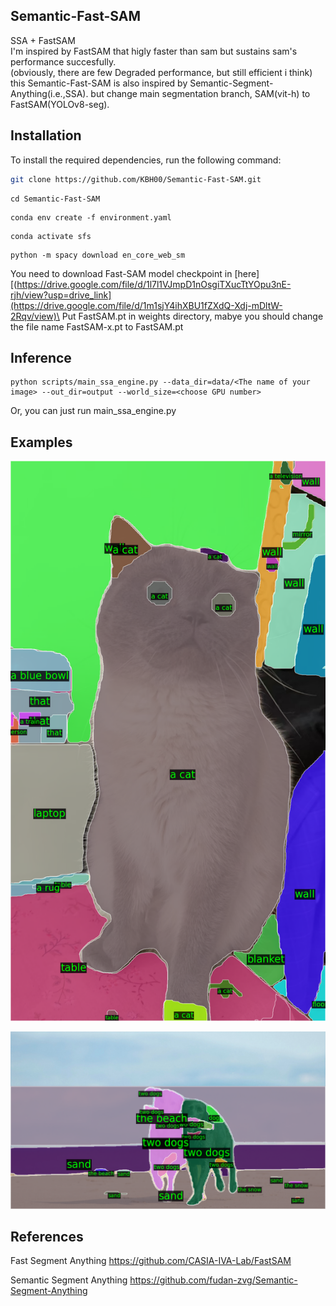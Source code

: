 ## Semantic-Fast-SAM
SSA + FastSAM \
I'm inspired by FastSAM that higly faster than sam but sustains sam's performance succesfully.\
(obviously, there are few Degraded performance, but still efficient i think)\
this Semantic-Fast-SAM is also inspired by Semantic-Segment-Anything(i.e.,SSA). but change main segmentation branch, SAM(vit-h) to FastSAM(YOLOv8-seg).

## Installation

To install the required dependencies, run the following command:

```bash
git clone https://github.com/KBH00/Semantic-Fast-SAM.git
```
```
cd Semantic-Fast-SAM
```
```
conda env create -f environment.yaml
```
```
conda activate sfs
```
```
python -m spacy download en_core_web_sm
```

You need to download Fast-SAM model checkpoint in [here][(https://drive.google.com/file/d/1l7l1VJmpD1nOsgiTXucTtYOpu3nE-rjh/view?usp=drive_link](https://drive.google.com/file/d/1m1sjY4ihXBU1fZXdQ-Xdj-mDltW-2Rqv/view)\
Put FastSAM.pt in weights directory, mabye you should change the file name FastSAM-x.pt to FastSAM.pt


## Inference
```
python scripts/main_ssa_engine.py --data_dir=data/<The name of your image> --out_dir=output --world_size=<choose GPU number>
```
Or, you can just run main_ssa_engine.py

## Examples
![Description of Image](./pngs/cat.png)

![Description of Image](./pngs/dogs.png)

## References

Fast Segment Anything
https://github.com/CASIA-IVA-Lab/FastSAM

Semantic Segment Anything
https://github.com/fudan-zvg/Semantic-Segment-Anything

